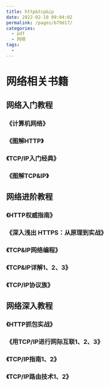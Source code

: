 ```yaml
---
title: http&tcp&ip
date: 2022-02-10 09:04:02
permalink: /pages/b79d17/
categories:
  - pdf
  - 网络
tags:
  - 
---
```


# 网络相关书籍

## 网络入门教程

### 《计算机网络》

### 《图解HTTP》

### 《TCP/IP入门经典》

### 《图解TCP&IP》

## 网络进阶教程

### 《HTTP权威指南》

### 《深入浅出 HTTPS：从原理到实战》

### 《TCP&IP网络编程》

### 《TCP&IP详解1、2、3》

### 《TCP/IP协议族》

## 网络深入教程 

### 《HTTP抓包实战》

### 《用TCP/IP进行网际互联1、2、3》

### 《TCP/IP指南1、2》

### 《TCP/IP路由技术1、2》

